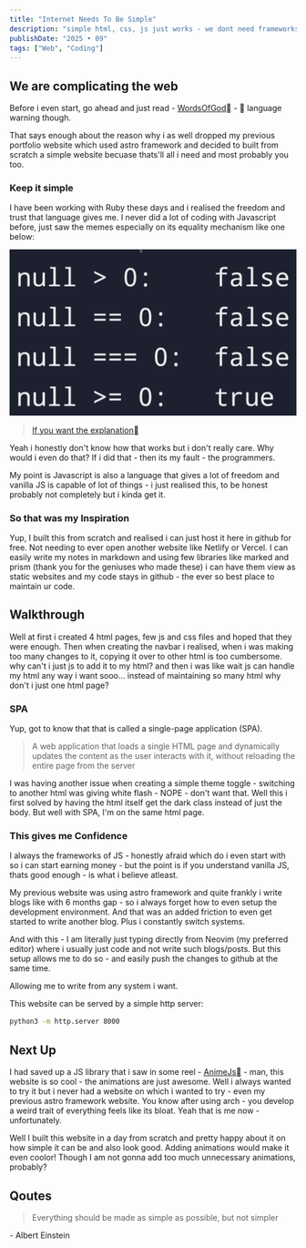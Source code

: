 ```yaml
---
title: "Internet Needs To Be Simple"
description: "simple html, css, js just works - we dont need frameworks"
publishDate: "2025 • 09"
tags: ["Web", "Coding"]
---
```


## We are complicating the web

Before i even start, go ahead and just read - <a href="https://justfuckingusehtml.com/" target="_blank" rel="noopener noreferrer">WordsOfGod&#xf46c;</a>  - &#xea6c; language warning though.

That says enough about the reason why i as well dropped my previous portfolio website which used astro framework and decided to built from scratch a simple website becuase thats'll all i need and most probably you too.

### Keep it simple

I have been working with Ruby these days and i realised the freedom and trust that language gives me. I never did a lot of coding with Javascript before, just saw the memes especially on its equality mechanism like one below:

![](./js_equality.png)

> <a href="https://www.reddit.com/r/ProgrammerHumor/comments/1g60jaw/javascriptnullisnotgreaterorequaltozerobutalsoyes/" target="_blank" rel="noopener noreferrer">If you want the explanation&#xf46c;</a>

Yeah i honestly don't know how that works but i don't really care. Why would i even do that? If i did that - then its my fault - the programmers.

My point is Javascript is also a language that gives a lot of freedom and vanilla JS is capable of lot of things - i just realised this, to be honest probably not completely but i kinda get it.

### So that was my Inspiration

Yup, I built this from scratch and realised i can just host it here in github for free. Not needing to ever open another website like Netlify or Vercel. I can easily write my notes in markdown and using few libraries like marked and prism (thank you for the geniuses who made these) i can have them view as static websites and my code stays in github - the ever so best place to maintain ur code.

## Walkthrough

Well at first i created 4 html pages, few js and css files and hoped that they were enough. Then when creating the navbar i realised, when i was making too many changes to it, copying it over to other html is too cumbersome. why can't i just js to add it to my html? and then i was like wait js can handle my html any way i want sooo... instead of maintaining so many html why don't i just one html page?

### SPA

Yup, got to know that that is called a single-page application (SPA).
> A web application that loads a single HTML page and dynamically updates the content as the user interacts with it, without reloading the entire page from the server

I was having another issue when creating a simple theme toggle - switching to another html was giving white flash - NOPE - don't want that. Well this i first solved by having the html itself get the dark class instead of just the body. But well with SPA, I'm on the same html page.

### This gives me Confidence

I always the frameworks of JS - honestly afraid which do i even start with so i can start earning money - but the point is if you understand vanilla JS, thats good enough - is what i believe atleast.

My previous website was using astro framework and quite frankly i write blogs like with 6 months gap - so i always forget how to even setup the development environment. And that was an added friction to even get started to write another blog. Plus i constantly switch systems.

And with this - I am literally just typing directly from Neovim (my preferred editor) where i usually just code and not write such blogs/posts. But this setup allows me to do so - and easily push the changes to github at the same time.

Allowing me to write from any system i want.

This website can be served by a simple http server:

```sh
python3 -m http.server 8000
```

## Next Up

I had saved up a JS library that i saw in some reel - <a href="https://animejs.com/" target="_blank" rel="noopener noreferrer">AnimeJs&#xf46c;</a> - man, this website is so cool - the animations are just awesome. Well i always wanted to try it but i never had a website on which i wanted to try - even my previous astro framework website. You know after using arch - you develop a weird trait of everything feels like its bloat. Yeah that is me now - unfortunately.

Well I built this website in a day from scratch and pretty happy about it on how simple it can be and also look good. Adding animations would make it even coolor! Though I am not gonna add too much unnecessary animations, probably?

## Qoutes

> Everything should be made as simple as possible, but not simpler

\- Albert Einstein
